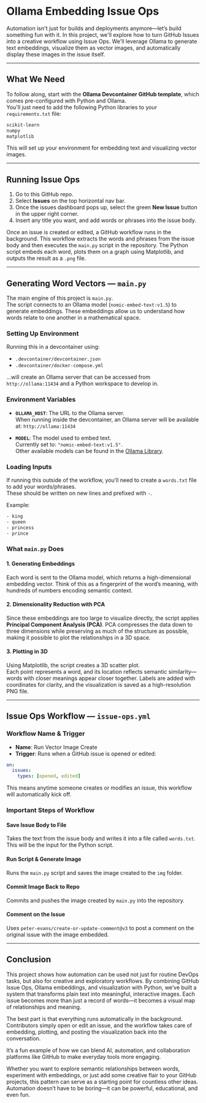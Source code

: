 # Ollama Embedding Issue Ops

Automation isn't just for builds and deployments anymore—let’s build something fun with it. In this project, we'll explore how to turn GitHub Issues into a creative workflow using Issue Ops. We'll leverage Ollama to generate text embeddings, visualize them as vector images, and automatically display these images in the issue itself.

---

## What We Need

To follow along, start with the **Ollama Devcontainer GitHub template**, which comes pre-configured with Python and Ollama.  
You'll just need to add the following Python libraries to your `requirements.txt` file:

```txt
scikit-learn
numpy
matplotlib
```

This will set up your environment for embedding text and visualizing vector images.

---

## Running Issue Ops

1. Go to this GitHub repo.  
2. Select **Issues** on the top horizontal nav bar.  
3. Once the issues dashboard pops up, select the green **New Issue** button in the upper right corner.  
4. Insert any title you want, and add words or phrases into the issue body.  

Once an issue is created or edited, a GitHub workflow runs in the background. This workflow extracts the words and phrases from the issue body and then executes the `main.py` script in the repository. The Python script embeds each word, plots them on a graph using Matplotlib, and outputs the result as a `.png` file.

---

## Generating Word Vectors — `main.py`

The main engine of this project is `main.py`.  
The script connects to an Ollama model (`nomic-embed-text:v1.5`) to generate embeddings. These embeddings allow us to understand how words relate to one another in a mathematical space.

### Setting Up Environment

Running this in a devcontainer using:

- `.devcontainer/devcontainer.json`  
- `.devcontainer/docker-compose.yml`  

…will create an Ollama server that can be accessed from `http://ollama:11434` and a Python workspace to develop in.

### Environment Variables

- **`OLLAMA_HOST`**: The URL to the Ollama server.  
  When running inside the devcontainer, an Ollama server will be available at: `http://ollama:11434`

- **`MODEL`**: The model used to embed text.  
  Currently set to: `"nomic-embed-text:v1.5"`.  
  Other available models can be found in the [Ollama Library](https://ollama.com/library).

### Loading Inputs

If running this outside of the workflow, you’ll need to create a `words.txt` file to add your words/phrases.  
These should be written on new lines and prefixed with `-`.

Example:

```txt
- king
- queen
- princess
- prince
```

### What `main.py` Does

#### 1. Generating Embeddings
Each word is sent to the Ollama model, which returns a high-dimensional embedding vector. Think of this as a fingerprint of the word’s meaning, with hundreds of numbers encoding semantic context.

#### 2. Dimensionality Reduction with PCA
Since these embeddings are too large to visualize directly, the script applies **Principal Component Analysis (PCA)**. PCA compresses the data down to three dimensions while preserving as much of the structure as possible, making it possible to plot the relationships in a 3D space.

#### 3. Plotting in 3D
Using Matplotlib, the script creates a 3D scatter plot.  
Each point represents a word, and its location reflects semantic similarity—words with closer meanings appear closer together. Labels are added with coordinates for clarity, and the visualization is saved as a high-resolution PNG file.

---

## Issue Ops Workflow — `issue-ops.yml`

### Workflow Name & Trigger
- **Name**: Run Vector Image Create  
- **Trigger**: Runs when a GitHub issue is opened or edited:  

```yaml
on:
  issues:
    types: [opened, edited]
```

This means anytime someone creates or modifies an issue, this workflow will automatically kick off.

### Important Steps of Workflow

#### Save Issue Body to File
Takes the text from the issue body and writes it into a file called `words.txt`.  
This will be the input for the Python script.

#### Run Script & Generate Image
Runs the `main.py` script and saves the image created to the `img` folder.

#### Commit Image Back to Repo
Commits and pushes the image created by `main.py` into the repository.

#### Comment on the Issue
Uses `peter-evans/create-or-update-comment@v3` to post a comment on the original issue with the image embedded.

---

## Conclusion

This project shows how automation can be used not just for routine DevOps tasks, but also for creative and exploratory workflows. By combining GitHub Issue Ops, Ollama embeddings, and visualization with Python, we’ve built a system that transforms plain text into meaningful, interactive images. Each issue becomes more than just a record of words—it becomes a visual map of relationships and meaning.

The best part is that everything runs automatically in the background. Contributors simply open or edit an issue, and the workflow takes care of embedding, plotting, and posting the visualization back into the conversation.  

It’s a fun example of how we can blend AI, automation, and collaboration platforms like GitHub to make everyday tools more engaging.

Whether you want to explore semantic relationships between words, experiment with embeddings, or just add some creative flair to your GitHub projects, this pattern can serve as a starting point for countless other ideas. Automation doesn’t have to be boring—it can be powerful, educational, and even fun.
